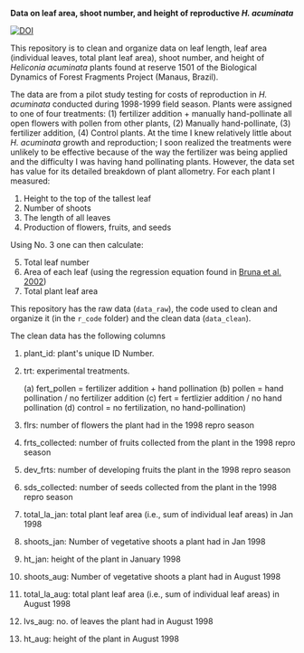 
**Data on leaf area, shoot number, and height of reproductive _H. acuminata_**

<!-- badges: start -->
[![DOI](https://zenodo.org/badge/371151042.svg)](https://zenodo.org/badge/latestdoi/371151042)
<!-- badges: end -->

This repository is to clean and organize data on leaf length, leaf area (individual leaves, total plant leaf area), shoot number, and height of _Heliconia acuminata_ plants found at reserve 1501 of the Biological Dynamics of Forest Fragments Project (Manaus, Brazil).

The data are from a pilot study testing for costs of reproduction in *H. acuminata* conducted during 1998-1999 field season. Plants were assigned to one of four treatments: (1) fertilizer addition + manually hand-pollinate all open flowers with pollen from other plants, (2) Manually hand-pollinate, (3) fertilizer addition, (4) Control plants. At the time I knew relatively little about _H. acuminata_ growth and reproduction; I soon realized the treatments were unlikely to be effective because of the way the fertilizer was being applied and the difficulty I was having hand pollinating plants. However, the data set has value for its detailed breakdown of plant allometry. For each plant I measured:

1. Height to the top of the tallest leaf
2. Number of shoots
3. The length of all leaves
4. Production of flowers, fruits, and seeds

Using No. 3 one can then calculate:

5. Total leaf number
6. Area of each leaf (using the regression equation found in [Bruna et al. 2002](https://www.jstor.org/stable/3072265))
7. Total plant leaf area


This repository has the raw data (```data_raw```), the code used to clean and organize it (in the ```r_code``` folder) and the clean data (```data_clean```).

The clean data has the following columns
1. plant_id: plant's unique ID Number.
2. trt: experimental treatments. 

      (a) fert_pollen = fertilizer addition + hand pollination
      (b) pollen = hand pollination / no fertilizer addition 
      (c) fert = fertlizier addition / no hand pollination
      (d) control = no fertilization, no hand-pollination)
      
3. flrs: number of flowers the plant had in the 1998 repro season 
4. frts_collected: number of fruits collected from the plant in the 1998 repro season 
5. dev_frts: number of developing fruits the plant in the 1998 repro season 
6. sds_collected: number of seeds collected from the plant in the 1998 repro season 
7. total_la_jan: total plant leaf area (i.e., sum of individual leaf areas) in Jan 1998
8. shoots_jan: Number of vegetative shoots a plant had in Jan 1998
9. ht_jan: height of the plant in January 1998
10. shoots_aug: Number of vegetative shoots a plant had in August 1998
11. total_la_aug: total plant leaf area (i.e., sum of individual leaf areas) in August 1998
12. lvs_aug: no. of leaves the plant had in August 1998
13. ht_aug: height of the plant in August 1998




